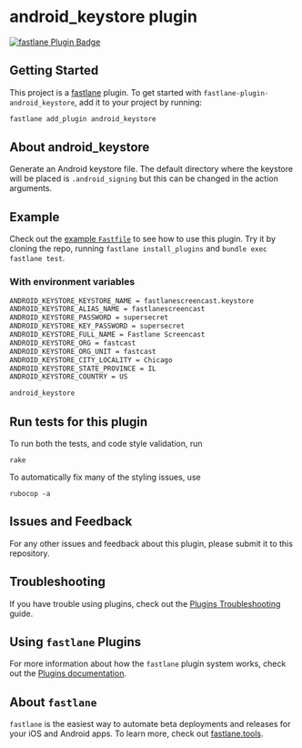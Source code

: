 # android_keystore plugin

[![fastlane Plugin Badge](https://rawcdn.githack.com/fastlane/fastlane/master/fastlane/assets/plugin-badge.svg)](https://rubygems.org/gems/fastlane-plugin-android_keystore)

## Getting Started

This project is a [fastlane](https://github.com/fastlane/fastlane) plugin. To get started with `fastlane-plugin-android_keystore`, add it to your project by running:

```bash
fastlane add_plugin android_keystore
```

## About android_keystore

Generate an Android keystore file. The default directory where the keystore will be placed is `.android_signing` but this can be changed in the action arguments.

## Example

Check out the [example `Fastfile`](fastlane/Fastfile) to see how to use this plugin. Try it by cloning the repo, running `fastlane install_plugins` and `bundle exec fastlane test`.

### With environment variables

```sh
ANDROID_KEYSTORE_KEYSTORE_NAME = fastlanescreencast.keystore
ANDROID_KEYSTORE_ALIAS_NAME = fastlanescreencast
ANDROID_KEYSTORE_PASSWORD = supersecret
ANDROID_KEYSTORE_KEY_PASSWORD = supersecret
ANDROID_KEYSTORE_FULL_NAME = Fastlane Screencast
ANDROID_KEYSTORE_ORG = fastcast
ANDROID_KEYSTORE_ORG_UNIT = fastcast
ANDROID_KEYSTORE_CITY_LOCALITY = Chicago
ANDROID_KEYSTORE_STATE_PROVINCE = IL
ANDROID_KEYSTORE_COUNTRY = US
```

```rb
android_keystore
```

## Run tests for this plugin

To run both the tests, and code style validation, run

```
rake
```

To automatically fix many of the styling issues, use
```
rubocop -a
```

## Issues and Feedback

For any other issues and feedback about this plugin, please submit it to this repository.

## Troubleshooting

If you have trouble using plugins, check out the [Plugins Troubleshooting](https://docs.fastlane.tools/plugins/plugins-troubleshooting/) guide.

## Using `fastlane` Plugins

For more information about how the `fastlane` plugin system works, check out the [Plugins documentation](https://docs.fastlane.tools/plugins/create-plugin/).

## About `fastlane`

`fastlane` is the easiest way to automate beta deployments and releases for your iOS and Android apps. To learn more, check out [fastlane.tools](https://fastlane.tools).
